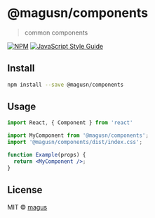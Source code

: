 # @magusn/components

> common components

[![NPM](https://img.shields.io/npm/v/@magusn/components.svg)](https://www.npmjs.com/package/@magusn/components) [![JavaScript Style Guide](https://img.shields.io/badge/code_style-standard-brightgreen.svg)](https://standardjs.com)

## Install

```bash
npm install --save @magusn/components
```

## Usage

```jsx
import React, { Component } from 'react'

import MyComponent from '@magusn/components';
import '@magusn/components/dist/index.css';

function Example(props) {
  return <MyComponent />;
}
```

## License

MIT © [magus](https://github.com/magus)
